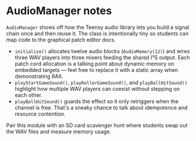 # AudioManager notes

`AudioManager` shows off how the Teensy audio library lets you build a signal chain once and then reuse
it. The class is intentionally tiny so students can map code to the graphical patch editor docs.

* `initialize()` allocates twelve audio blocks (`AudioMemory(12)`) and wires three WAV players into three
  mixers feeding the shared I²S output. Each patch cord allocation is a talking point about dynamic
  memory on embedded targets — feel free to replace it with a static array when demonstrating RAII.
* `playStartGameSound()`, `playRollerGameSound()`, and `playBallHitSound()` highlight how multiple WAV
  players can coexist without stepping on each other.
* `playBallHitSound()` guards the effect so it only retriggers when the channel is free. That's a sneaky
  chance to talk about idempotence and resource contention.

Pair this module with an SD card scavenger hunt where students swap out the WAV files and measure memory
usage.

